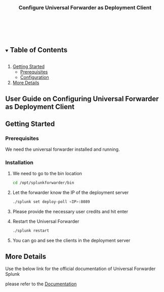 

<p align="center">
  <h3 align="center">Configure Universal Forwarder as Deployment Client</h3>

  <p align="center">
    <br />
    <br />
    <br />
    <a href=""></a>
  </p>
</p>



<!-- TABLE OF CONTENTS -->
<details open="open">
  <summary><h2 style="display: inline-block">Table of Contents</h2></summary>
  <ol>
    <li>
      <a href="#getting-started">Getting Started</a>
      <ul>
        <li><a href="#prerequisites">Prerequisites</a></li>
        <li><a href="#installation">Configuration</a></li>
      </ul>
    </li>
    <li><a href="#More Details">More Details</a></li>
  </ol>
</details>



<!-- ABOUT THE PROJECT -->
## User Guide on Configuring Universal Forwarder as Deployment Client


<!-- GETTING STARTED -->
## Getting Started

### Prerequisites

We need the universal forwarder installed and running.

### Installation

1. We need to go to the bin location
   ```sh
   cd /opt/splunkforwarder/bin
   ```
2. Let the forwarder know the IP of the deployment server
   ```sh
   ./splunk set deploy-poll <IP>:8089
   ```
3. Please provide the necessary user credits and hit enter

4. Restart the Universal Forwarder 
   ```sh
   ./splunk restart
   ```
5. You can go and see the clients in the deployment server 


<!-- USAGE EXAMPLES -->
## More Details

Use the below link for the official documentation of Universal Forwarder Splunk

 please refer to the [Documentation](https://www.splunk.com/en_us/blog/platform/adding-a-deployment-server-forwarder-management-to-a-new-or-existing-splunk-cloud-or-splunk-enterprise-deployment.html)





